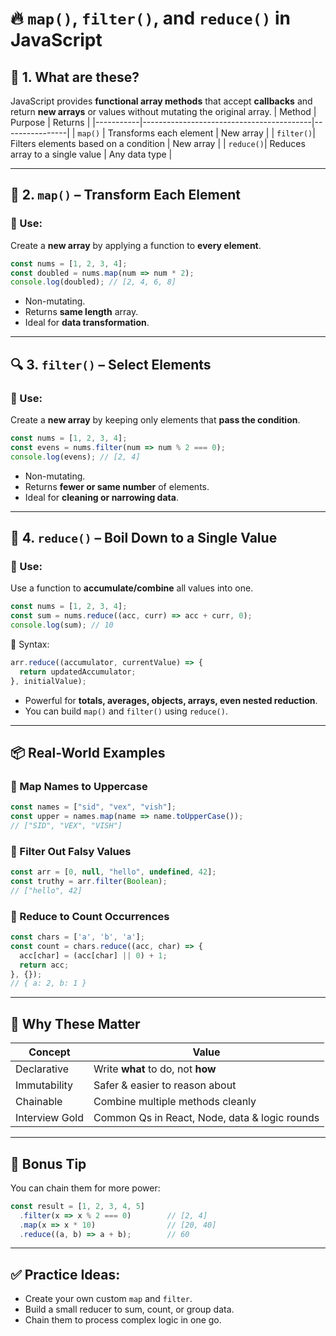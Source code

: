 # 🔥 `map()`, `filter()`, and `reduce()` in JavaScript

## 🚀 1. What are these?
JavaScript provides **functional array methods** that accept **callbacks** and return **new arrays** or values without mutating the original array.
| Method    | Purpose                                 | Returns        |
|-----------|------------------------------------------|----------------|
| `map()`   | Transforms each element                  | New array      |
| `filter()`| Filters elements based on a condition    | New array      |
| `reduce()`| Reduces array to a single value          | Any data type  |

---

## 🔄 2. `map()` – Transform Each Element
### 🧠 Use:
Create a **new array** by applying a function to **every element**.
```js
const nums = [1, 2, 3, 4];
const doubled = nums.map(num => num * 2);
console.log(doubled); // [2, 4, 6, 8]
````
* Non-mutating.
* Returns **same length** array.
* Ideal for **data transformation**.

---

## 🔍 3. `filter()` – Select Elements
### 🧠 Use:
Create a **new array** by keeping only elements that **pass the condition**.
```js
const nums = [1, 2, 3, 4];
const evens = nums.filter(num => num % 2 === 0);
console.log(evens); // [2, 4]
```
* Non-mutating.
* Returns **fewer or same number** of elements.
* Ideal for **cleaning or narrowing data**.

---

## 🔢 4. `reduce()` – Boil Down to a Single Value
### 🧠 Use:
Use a function to **accumulate/combine** all values into one.
```js
const nums = [1, 2, 3, 4];
const sum = nums.reduce((acc, curr) => acc + curr, 0);
console.log(sum); // 10
```

🔧 Syntax:

```js
arr.reduce((accumulator, currentValue) => {
  return updatedAccumulator;
}, initialValue);
```
* Powerful for **totals, averages, objects, arrays, even nested reduction**.
* You can build `map()` and `filter()` using `reduce()`.

---

## 📦 Real-World Examples

### 🔸 Map Names to Uppercase
```js
const names = ["sid", "vex", "vish"];
const upper = names.map(name => name.toUpperCase());
// ["SID", "VEX", "VISH"]
```

### 🔸 Filter Out Falsy Values
```js
const arr = [0, null, "hello", undefined, 42];
const truthy = arr.filter(Boolean);
// ["hello", 42]
```

### 🔸 Reduce to Count Occurrences
```js
const chars = ['a', 'b', 'a'];
const count = chars.reduce((acc, char) => {
  acc[char] = (acc[char] || 0) + 1;
  return acc;
}, {});
// { a: 2, b: 1 }
```

---

## 🧠 Why These Matter
| Concept        | Value                                         |
| -------------- | --------------------------------------------- |
| Declarative    | Write **what** to do, not **how**             |
| Immutability   | Safer & easier to reason about                |
| Chainable      | Combine multiple methods cleanly              |
| Interview Gold | Common Qs in React, Node, data & logic rounds |

---

## 🧪 Bonus Tip
You can chain them for more power:
```js
const result = [1, 2, 3, 4, 5]
  .filter(x => x % 2 === 0)        // [2, 4]
  .map(x => x * 10)                // [20, 40]
  .reduce((a, b) => a + b);        // 60
```

---

## ✅ Practice Ideas:
* Create your own custom `map` and `filter`.
* Build a small reducer to sum, count, or group data.
* Chain them to process complex logic in one go.

